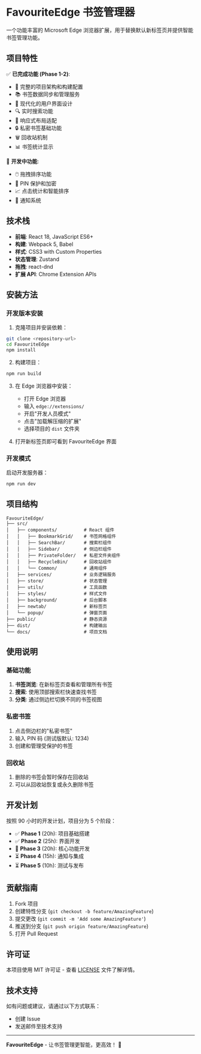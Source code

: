 # FavouriteEdge 书签管理器

一个功能丰富的 Microsoft Edge 浏览器扩展，用于替换默认新标签页并提供智能书签管理功能。

## 项目特性

✅ **已完成功能 (Phase 1-2)**:
- 🔧 完整的项目架构和构建配置
- 📚 书签数据同步和管理服务
- 🎨 现代化的用户界面设计
- 🔍 实时搜索功能
- 📱 响应式布局适配
- 🔒 私密书签基础功能
- 🗑️ 回收站机制
- 📊 书签统计显示

🚧 **开发中功能**:
- 🖱️ 拖拽排序功能
- 🔐 PIN 保护和加密
- 📈 点击统计和智能排序
- 🔔 通知系统

## 技术栈

- **前端**: React 18, JavaScript ES6+
- **构建**: Webpack 5, Babel
- **样式**: CSS3 with Custom Properties
- **状态管理**: Zustand
- **拖拽**: react-dnd
- **扩展 API**: Chrome Extension APIs

## 安装方法

### 开发版本安装

1. 克隆项目并安装依赖：
```bash
git clone <repository-url>
cd FavouriteEdge
npm install
```

2. 构建项目：
```bash
npm run build
```

3. 在 Edge 浏览器中安装：
   - 打开 Edge 浏览器
   - 输入 `edge://extensions/`
   - 开启"开发人员模式"
   - 点击"加载解压缩的扩展"
   - 选择项目的 `dist` 文件夹

4. 打开新标签页即可看到 FavouriteEdge 界面

### 开发模式

启动开发服务器：
```bash
npm run dev
```

## 项目结构

```
FavouriteEdge/
├── src/
│   ├── components/          # React 组件
│   │   ├── BookmarkGrid/    # 书签网格组件
│   │   ├── SearchBar/       # 搜索栏组件
│   │   ├── Sidebar/         # 侧边栏组件
│   │   ├── PrivateFolder/   # 私密文件夹组件
│   │   ├── RecycleBin/      # 回收站组件
│   │   └── Common/          # 通用组件
│   ├── services/            # 业务逻辑服务
│   ├── store/               # 状态管理
│   ├── utils/               # 工具函数
│   ├── styles/              # 样式文件
│   ├── background/          # 后台脚本
│   ├── newtab/              # 新标签页
│   └── popup/               # 弹窗页面
├── public/                  # 静态资源
├── dist/                    # 构建输出
└── docs/                    # 项目文档
```

## 使用说明

### 基础功能

1. **书签浏览**: 在新标签页查看和管理所有书签
2. **搜索**: 使用顶部搜索栏快速查找书签
3. **分类**: 通过侧边栏切换不同的书签视图

### 私密书签

1. 点击侧边栏的"私密书签"
2. 输入 PIN 码 (测试版默认: 1234)
3. 创建和管理受保护的书签

### 回收站

1. 删除的书签会暂时保存在回收站
2. 可以从回收站恢复或永久删除书签

## 开发计划

按照 90 小时的开发计划，项目分为 5 个阶段：

- ✅ **Phase 1** (20h): 项目基础搭建
- ✅ **Phase 2** (25h): 界面开发  
- 🚧 **Phase 3** (20h): 核心功能开发
- ⏳ **Phase 4** (15h): 通知与集成
- ⏳ **Phase 5** (10h): 测试与发布

## 贡献指南

1. Fork 项目
2. 创建特性分支 (`git checkout -b feature/AmazingFeature`)
3. 提交更改 (`git commit -m 'Add some AmazingFeature'`)
4. 推送到分支 (`git push origin feature/AmazingFeature`)
5. 打开 Pull Request

## 许可证

本项目使用 MIT 许可证 - 查看 [LICENSE](LICENSE) 文件了解详情。

## 技术支持

如有问题或建议，请通过以下方式联系：

- 创建 Issue
- 发送邮件至技术支持

---

**FavouriteEdge** - 让书签管理更智能，更高效！ 🚀 